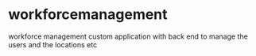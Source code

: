 workforcemanagement
===================

workforce management custom application with back end to manage the users and the locations etc
